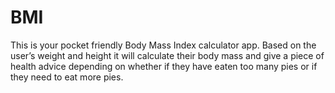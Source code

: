 # BMI
This is your pocket friendly Body Mass Index calculator app. Based on the user’s weight and height it will calculate their body mass and give a piece of health advice depending on whether if they have eaten too many pies or if they need to eat more pies. 
